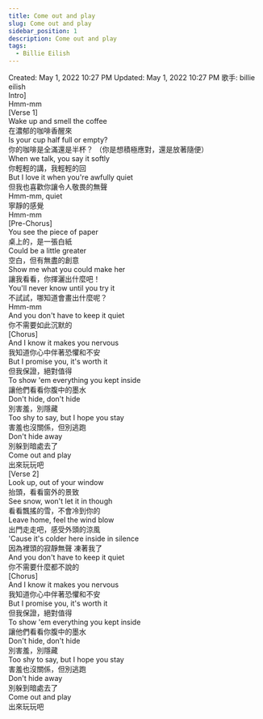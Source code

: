 ```yaml
---
title: Come out and play  
slug: Come out and play  
sidebar_position: 1
description: Come out and play 
tags:
  - Billie Eilish
---
```



Created: May 1, 2022 10:27 PM Updated: May 1, 2022 10:27 PM 歌手: billie eilish  
Intro]  
Hmm-mm  
[Verse 1]  
Wake up and smell the coffee  
在濃郁的咖啡香醒來  
Is your cup half full or empty?  
你的咖啡是全滿還是半杯？ （你是想積極應對，還是放著隨便）  
When we talk, you say it softly  
你輕輕的講，我輕輕的回  
But I love it when you're awfully quiet  
但我也喜歡你讓令人敬畏的無聲  
Hmm-mm, quiet  
寧靜的感覺  
Hmm-mm  
[Pre-Chorus]  
You see the piece of paper  
桌上的，是一張白紙  
Could be a little greater  
空白，但有無盡的創意  
Show me what you could make her  
讓我看看，你揮灑出什麼吧！  
You'll never know until you try it  
不試試，哪知道會畫出什麼呢？  
Hmm-mm  
And you don't have to keep it quiet  
你不需要如此沉默的  
[Chorus]  
And I know it makes you nervous  
我知道你心中伴著恐懼和不安  
But I promise you, it's worth it  
但我保證，絕對值得  
To show 'em everything you kept inside  
讓他們看看你腹中的墨水  
Don't hide, don't hide  
別害羞，別隱藏  
Too shy to say, but I hope you stay  
害羞也沒關係，但別逃跑  
Don't hide away  
別躲到暗處去了  
Come out and play  
出來玩玩吧  
[Verse 2]  
Look up, out of your window  
抬頭，看看窗外的景致  
See snow, won't let it in though  
看看飄搖的雪，不會冷到你的  
Leave home, feel the wind blow  
出門走走吧，感受外頭的涼風  
'Cause it's colder here inside in silence  
因為裡頭的寂靜無聲 凍著我了  
And you don't have to keep it quiet  
你不需要什麼都不說的  
[Chorus]  
And I know it makes you nervous  
我知道你心中伴著恐懼和不安  
But I promise you, it's worth it  
但我保證，絕對值得  
To show 'em everything you kept inside  
讓他們看看你腹中的墨水  
Don't hide, don't hide  
別害羞，別隱藏  
Too shy to say, but I hope you stay  
害羞也沒關係，但別逃跑  
Don't hide away  
別躲到暗處去了  
Come out and play  
出來玩玩吧  
    

